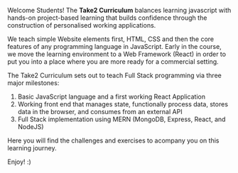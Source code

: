 Welcome Students! The **Take2 Curriculum** balances learning javascript with hands-on project-based learning that builds confidence through the construction of personalised working applications.

We teach simple Website elements first, HTML, CSS and then the core features of any programming language in JavaScript. Early in the course, we move the learning environment to a Web Framework (React) in order to put you into a place where you are more ready for a commercial setting.

The Take2 Curriculum sets out to teach Full Stack programming via three major milestones:
1. Basic JavaScript language and a first working React Application
2. Working front end that manages state, functionally process data, stores data in the browser, and consumes from an external API
3. Full Stack implementation using MERN (MongoDB, Express, React, and NodeJS)



Here you will find the challenges and exercises to acompany you on this learning journey.

Enjoy! :) 

